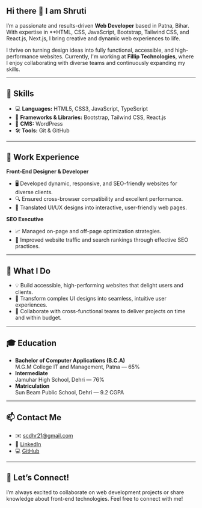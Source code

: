 ## Hi there 👋 I am Shruti 

I’m a passionate and results-driven **Web Developer** based in Patna, Bihar. With expertise in **HTML, CSS, JavaScript, Bootstrap, Tailwind CSS, and React.js, Next.js, I bring creative and dynamic web experiences to life.

I thrive on turning design ideas into fully functional, accessible, and high-performance websites. Currently, I'm working at **Fillip Technologies**, where I enjoy collaborating with diverse teams and continuously expanding my skills.

---

## 🚀 Skills

- 💻 **Languages:** HTML5, CSS3, JavaScript, TypeScript
- 🎨 **Frameworks & Libraries:** Bootstrap, Tailwind CSS, React.js
- 📰 **CMS:** WordPress
- 🛠️ **Tools:** Git & GitHub

---

## 💼 Work Experience

**Front-End Designer & Developer**  
- 🖥️ Developed dynamic, responsive, and SEO-friendly websites for diverse clients.
- 🔍 Ensured cross-browser compatibility and excellent performance.
- 🎨 Translated UI/UX designs into interactive, user-friendly web pages.

**SEO Executive**  
- 📈 Managed on-page and off-page optimization strategies.
- 🚀 Improved website traffic and search rankings through effective SEO practices.

---

## 🔧 What I Do

- 💡 Build accessible, high-performing websites that delight users and clients.
- 🎨 Transform complex UI designs into seamless, intuitive user experiences.
- 🤝 Collaborate with cross-functional teams to deliver projects on time and within budget.

---

## 🎓 Education

- **Bachelor of Computer Applications (B.C.A)**  
  M.G.M College IT and Management, Patna — 65%
- **Intermediate**  
  Jamuhar High School, Dehri — 76%
- **Matriculation**  
  Sun Beam Public School, Dehri — 9.2 CGPA

---

## 📫 Contact Me

- ✉️ [scdhr21@gmail.com](mailto:scdhr21@gmail.com)
- 🔗 [LinkedIn](https://www.linkedin.com/in/shruti-singh-a6a329233/)
- 💻 [GitHub](https://github.com/Shruti-Orbit)

---

## 🌱 Let’s Connect!

I’m always excited to collaborate on web development projects or share knowledge about front-end technologies. Feel free to connect with me!

